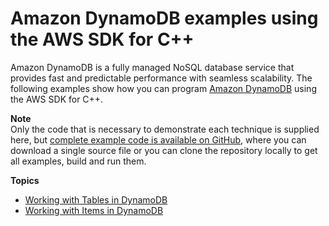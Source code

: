 # Amazon DynamoDB examples using the AWS SDK for C\+\+<a name="examples-dynamodb"></a>

Amazon DynamoDB is a fully managed NoSQL database service that provides fast and predictable performance with seamless scalability\. The following examples show how you can program [Amazon DynamoDB](https://aws.amazon.com/dynamodb) using the AWS SDK for C\+\+\.

**Note**  
Only the code that is necessary to demonstrate each technique is supplied here, but [complete example code is available on GitHub](https://github.com/awsdocs/aws-doc-sdk-examples/tree/master/cpp), where you can download a single source file or you can clone the repository locally to get all examples, build and run them\.

**Topics**
+ [Working with Tables in DynamoDB](examples-dynamodb-tables.md)
+ [Working with Items in DynamoDB](examples-dynamodb-items.md)